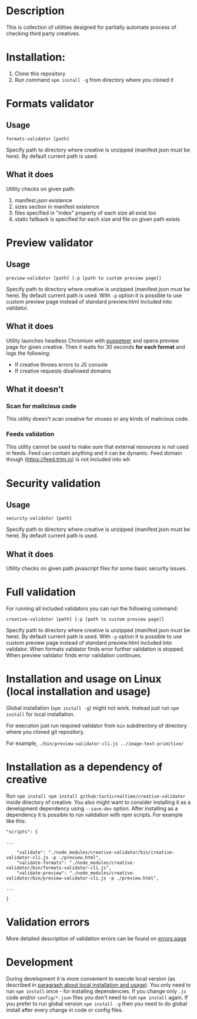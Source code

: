 # Description

This is collection of utilities designed for partially automate process of checking third party creatives.

# Installation:

1. Clone this repository
2. Run command `npm install -g` from directory where you cloned it

# Formats validator

## Usage

`formats-validator [path]`

Specify path to directory where creative is unzipped (manifest.json must be here). By default current path is used.

## What it does

Utility checks on given path:

1. manifest.json existence
2. sizes section in manifest existence
3. files specified in "index" property of each size all exist too
4. static fallback is specified for each size and file on given path exists

# Preview validator

## Usage

`preview-validator [path] [-p [path to custom preview page]]`

Specify path to directory where creative is unzipped (manifest.json must be here). By default current path is used.
With `-p` option it is possible to use custom preview page instead of standard preview.html included into validator.

## What it does

Utility launches headless Chromium with [puppeteer](https://github.com/GoogleChrome/puppeteer) and opens preview page for given creative.
Then it waits for 30 seconds **for each format** and logs the following:

* If creative throws errors to JS console
* If creative requests disallowed domains

## What it doesn't

### Scan for malicious code
This utility doesn't scan creative for viruses or any kinds of malicious code. 

### Feeds validation
This utility cannot be used to make sure that external resources is not used in feeds. Feed can contain anything and it can be dynamic. Feed domain though (https://feed.trtm.io) is not included into wh

# Security validation

## Usage

`security-validator [path]`

Specify path to directory where creative is unzipped (manifest.json must be here). By default current path is used.

## What it does

Utility checks on given path javascript files for some basic security issues.

# Full validation

For running all included validators you can run the following command:

`creative-validator [path] [-p [path to custom preview page]]`

Specify path to directory where creative is unzipped (manifest.json must be here). By default current path is used.
With `-p` option it is possible to use custom preview page instead of standard preview.html included into validator.
When formats validator finds error further validation is stopped. When preview validator finds error validation continues.

# Installation and usage on Linux (local installation and usage)

Global installation (`npm install -g`) might not work. Instead just run `npm install` for local installation.

For execution just run required validator from `bin` subdirectory of directory where you cloned git repository.

For example, `./bin/preview-validator-cli.js ../image-text-primitive/`

# Installation as a dependency of creative

Run `npm install npm install github:tacticrealtime/creative-validator` inside directory of creative.
You also might want to consider installing it as a development dependency using `--save-dev` option.
After installing as a dependency it is possible to run validation with npm scripts.
For example like this:
```
"scripts": {

...

    "validate": "./node_modules/creative-validator/bin/creative-validator-cli.js -p ./preview.html",
    "validate-formats": "./node_modules/creative-validator/bin/formats-validator-cli.js",
    "validate-preview": "./node_modules/creative-validator/bin/preview-validator-cli.js -p ./preview.html",

...

}
```

# Validation errors

More detailed description of validation errors can be found on [errors page](Errors.md)

# Development

During development it is more convenient to execute local version (as described in [paragraph about local installation and usage](#installation-and-usage-on-linux-local-installation-and-usage)).
You only need to run `npm install` once - for installing dependencies. If you change only `.js` code and/or `config/*.json` files you don't need to run `npm install` again.
If you prefer to run global version `npm install -g` then you need to do global install after every change in code or config files.